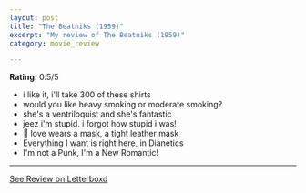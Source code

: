 ```yaml
---
layout: post
title: "The Beatniks (1959)"
excerpt: "My review of The Beatniks (1959)"
category: movie_review

---
```


**Rating:** 0.5/5

* i like it, i'll take 300 of these shirts
* would you like heavy smoking or moderate smoking?
* she's a ventriloquist and she's fantastic
* jeez i'm stupid. i forgot how stupid i was!
* 🎵 love wears a mask, a tight leather mask
* Everything I want is right here, in Dianetics
* I'm not a Punk, I'm a New Romantic!

<hr>

[See Review on Letterboxd](https://boxd.it/52qpon)
